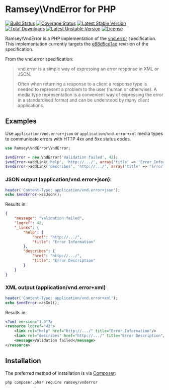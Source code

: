 # Ramsey\VndError for PHP

[![Build Status](https://travis-ci.org/ramsey/vnderror.svg?branch=master)](https://travis-ci.org/ramsey/vnderror)
[![Coverage Status](https://coveralls.io/repos/ramsey/vnderror/badge.svg)](https://coveralls.io/r/ramsey/vnderror)
[![Latest Stable Version](https://poser.pugx.org/ramsey/vnderror/v/stable.svg)](https://packagist.org/packages/ramsey/vnderror)
[![Total Downloads](https://poser.pugx.org/ramsey/vnderror/downloads.svg)](https://packagist.org/packages/ramsey/vnderror)
[![Latest Unstable Version](https://poser.pugx.org/ramsey/vnderror/v/unstable.svg)](https://packagist.org/packages/ramsey/vnderror)
[![License](https://poser.pugx.org/ramsey/vnderror/license.svg)](https://packagist.org/packages/ramsey/vnderror)

Ramsey\VndError is a PHP implementation of the [vnd.error][] specification.
This implementation currently targets the [e88d5cd1ad][] revision of the
specification.

From the vnd.error specification:

> vnd.error is a simple way of expressing an error response in XML or JSON.
>
> Often when returning a response to a client a response type is needed to
> represent a problem to the user (human or otherwise). A media type
> representation is a convenient way of expressing the error in a standardised
> format and can be understood by many client applications.

## Examples

Use `application/vnd.error+json` or `application/vnd.error+xml` media types
to communicate errors with HTTP 4xx and 5xx status codes.

```php
use Ramsey\VndError\VndError;

$vndError = new VndError('Validation failed', 42);
$vndError->addLink('help', 'http://.../', array('title' => 'Error Information'));
$vndError->addLink('describes', 'http://.../', array('title' => 'Error Description'));
```

### JSON output (application/vnd.error+json):

```php
header('Content-Type: application/vnd.error+json');
echo $vndError->asJson();
```

Results in:

```json
{
    "message": "Validation failed",
    "logref": 42,
    "_links": {
        "help": {
            "href": "http://.../",
            "title": "Error Information"
        },
        "describes": {
            "href": "http://.../",
            "title": "Error Description"
        }
    }
}
```

### XML output (application/vnd.error+xml)

```php
header('Content-Type: application/vnd.error+xml');
echo $vndError->asXml();
```

Results in:

```xml
<?xml version="1.0"?>
<resource logref="42">
    <link rel="help" href="http://.../" title="Error Information"/>
    <link rel="describes" href="http://.../" title="Error Description"/>
    <message>Validation failed</message>
</resource>
```

## Installation

The preferred method of installation is via [Composer][]:

```bash
php composer.phar require ramsey/vnderror
```


[vnd.error]: https://github.com/blongden/vnd.error
[e88d5cd1ad]: https://github.com/blongden/vnd.error/blob/e88d5cd1ad467b653573471f0c859428bddaece8/README.md
[composer]: https://getcomposer.org/
